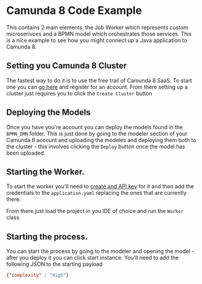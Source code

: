 # Camunda 8 Code Example
This contains 2 main elements, the Job Worker which represents custom microserivces and a BPMN model which orchestrates those services.
This is a nice example to see how you might connect up a Java application to Camunda 8. 

## Setting you Camunda 8 Cluster
The fastest way to do it is to use the free trail of Camunda 8 SaaS. To start one you can [go here](https://bit.ly/3wzLViG) and register for an account. From there setting up a cluster just requires you to click the `Create Cluster` button

## Deploying the Models
Once you have you're account you can deploy the models found in the `BPMN_DMN` folder. This is just done by going to the modeler section of your Camunda 8 account and uploading the modeles and deploying them both to the cluster - this involves clicking the `Deploy` button once the model has been uploaded. 

## Starting the Worker.
To start the worker you'll need to [create and API key](https://docs.camunda.io/docs/self-managed/identity/user-guide/adding-an-api/) for it and then add the credentials to the `application.yaml` replacing the ones that are currently there. 

From there just load the project in you IDE of choice and run the `Worker` class

## Starting the process.

You can start the process by going to the modeler and opening the model - after you deploy it you can click start instance. You'll need to add the following JSON to the starting payload 

```JSON
{"complexity" : "High"}
``` 
